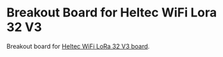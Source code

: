 # Breakout Board for Heltec WiFi Lora 32 V3
Breakout board for [Heltec WiFi LoRa 32 V3 board](https://docs.heltec.org/en/node/esp32/wifi_lora_32/index.html).
